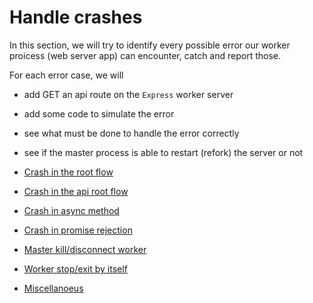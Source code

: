 # Handle crashes

In this section, we will try to identify every possible error our worker proicess (web server app) can encounter, catch and report those.

For each error case, we will  
 * add GET an api route on the `Express` worker server 
 * add some code to simulate the error
 * see what must be done to handle the error correctly
 * see if the master process is able to restart (refork) the server or not

 * [Crash in the root flow](crash-in-root-flow.md)
 * [Crash in the api root flow](crash-in-api-root-flow.md)
 * [Crash in async method](crash-in-async-method.md)
 * [Crash in promise rejection](crash-in-promise-rejection.md)
 * [Master kill/disconnect worker](master-kill-disconnect-worker.md)
 * [Worker stop/exit by itself](worker-stop-exit-itself.md)
 * [Miscellanoeus](miscellaneous.md)